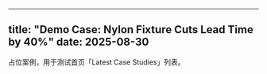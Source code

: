 <!-- content/cases/demo-win/index.md -->
---
title: "Demo Case: Nylon Fixture Cuts Lead Time by 40%"
date: 2025-08-30
---
占位案例，用于测试首页「Latest Case Studies」列表。
